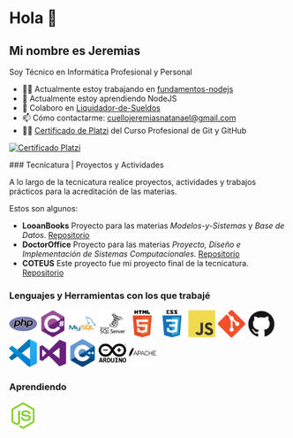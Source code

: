 # Hola 👋

## Mi nombre es Jeremias

Soy Técnico en Informática Profesional y Personal

- 👨‍💻 Actualmente estoy trabajando en [fundamentos-nodejs](https://github.com/Jeremias0901/fundamentos-de-nodejs)
- 🌱 Actualmente estoy aprendiendo NodeJS
- 👯 Colaboro en [Liquidador-de-Sueldos](https://github.com/Jeremias0901/Liquidador-de-Sueldos)
- 📫 Cómo contactarme: [cuellojeremiasnatanael@gmail.com](https://mail.google.com/mail/u/0/?tf=cm&fs=1&source=mailto&to=cuellojeremiasnatanael@gmail.com&body=Hola%2c+te+contacto+desde+GitHub.)
- 👨‍🎓 [Certificado de Platzi](https://platzi.com/p/cuellojeremiasnatanael/curso/1557-git-github/diploma/detalle/) del Curso Profesional de Git y GitHub

[![Certificado Platzi](certificados/git-github.jpeg)](https://platzi.com/p/cuellojeremiasnatanael/curso/1557-git-github/diploma/detalle/)
<!-- - ⚡ Dato curioso: Resuelvo cubos de Rubik 3x3 -->
<div>
    
</div>### Tecnicatura | Proyectos y Actividades

A lo largo de la tecnicatura realice proyectos, actividades y trabajos prácticos para la acreditación de las materias.

Estos son algunos:

- **LooanBooks** Proyecto para las materias *Modelos-y-Sistemas* y *Base de Datos*. [Repositorio](https://github.com/Jeremias0901/Loanbooks)
- **DoctorOffice** Proyecto para las materias *Proyecto, Diseño e Implementación de Sistemas Computacionales*. [Repositorio](https://github.com/Jeremias0901/DoctorOffice)
- **COTEUS** Este proyecto fue mi proyecto final de la tecnicatura. [Repositorio](https://github.com/Jeremias0901/COTEUS)

### Lenguajes y Herramientas con los que trabajé

<div>
<!-- Backend -->
<img width="50" src="https://raw.githubusercontent.com/devicons/devicon/master/icons/php/php-original.svg"/>
<img width="50" src="https://raw.githubusercontent.com/devicons/devicon/master/icons/csharp/csharp-original.svg"/>    

<!-- SQL -->
<img width="50" src="https://raw.githubusercontent.com/devicons/devicon/master/icons/mysql/mysql-original-wordmark.svg"/>
<img width="50" src="https://raw.githubusercontent.com/devicons/devicon/master/icons/microsoftsqlserver/microsoftsqlserver-plain-wordmark.svg"/>

<!-- Front-End -->
<img width="50" src="https://raw.githubusercontent.com/devicons/devicon/master/icons/html5/html5-original-wordmark.svg"/>
<img width="50" src="https://raw.githubusercontent.com/devicons/devicon/master/icons/css3/css3-original-wordmark.svg"/>
<img width="50" src="https://raw.githubusercontent.com/devicons/devicon/master/icons/javascript/javascript-original.svg"/>

<!-- Sistemas de control de Versiones -->
<img width="50" src="https://raw.githubusercontent.com/devicons/devicon/master/icons/git/git-original.svg"/>    
<img width="50" src="https://raw.githubusercontent.com/devicons/devicon/master/icons/github/github-original.svg"/>

<!-- Frameworks, IDEs y Editores de Texto -->
<img width="50" src="https://raw.githubusercontent.com/devicons/devicon/master/icons/vscode/vscode-original.svg"/>
<img width="50" src="https://raw.githubusercontent.com/devicons/devicon/master/icons/visualstudio/visualstudio-plain.svg"/>

<!-- Lenguajes t Herramientas de bajo nivel -->
<img width="50" src="https://raw.githubusercontent.com/devicons/devicon/master/icons/cplusplus/cplusplus-original.svg" fill="red"/>
<img width="50" src="https://raw.githubusercontent.com/devicons/devicon/master/icons/arduino/arduino-plain-wordmark.svg"/>

<!-- Servidores -->
<img width="50" src="https://raw.githubusercontent.com/devicons/devicon/master/icons/apache/apache-plain-wordmark.svg"/>

### Aprendiendo

<img width="50" src="https://raw.githubusercontent.com/devicons/devicon/master/icons/nodejs/nodejs-original.svg"/>
</div>